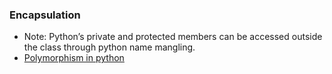 ### Encapsulation
* Note: Python’s private and protected members can be accessed outside the class through python name mangling. 
* [Polymorphism in python](https://www.geeksforgeeks.org/encapsulation-in-python/)